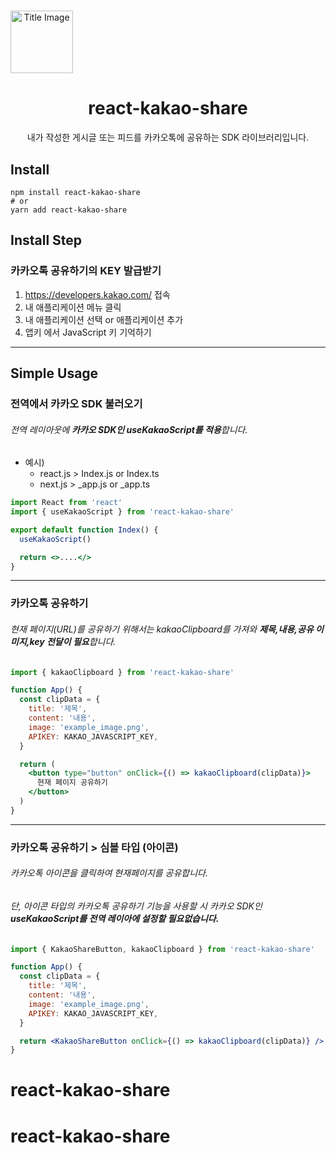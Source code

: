 # <div align="center">

<div align="center" style="width: 100px;" >
<img src="https://github.com/deep-hwan/react-kakao-share/blob/main/public/kakao-img.png" style="width: 100px;" alt="Title Image">
</div>
<h1 align="center">react-kakao-share</h1>

<p align="center">
내가 작성한 게시글 또는 피드를 카카오톡에 공유하는 SDK 라이브러리입니다.
</p>
</div>

## Install

    npm install react-kakao-share
    # or
    yarn add react-kakao-share

## Install Step

### 카카오톡 공유하기의 KEY 발급받기

1. https://developers.kakao.com/ 접속
2. 내 애플리케이션 메뉴 클릭
3. 내 애플리케이션 선택 or 애플리케이션 추가
4. 앱키 에서 JavaScript 키 기억하기

---

## Simple Usage

### 전역에서 카카오 SDK 불러오기

###### 전역 레이아웃에 **카카오 SDK인 useKakaoScript를 적용**합니다.

- 예시)
  - react.js > Index.js or Index.ts
  - next.js > \_app.js or \_app.ts

```jsx
import React from 'react'
import { useKakaoScript } from 'react-kakao-share'

export default function Index() {
  useKakaoScript()

  return <>....</>
}
```

---

### 카카오톡 공유하기

###### 현재 페이지(URL)를 공유하기 위해서는 kakaoClipboard를 가져와 **제목,내용,공유 이미지,key 전달이 필요**합니다.

```jsx
import { kakaoClipboard } from 'react-kakao-share'

function App() {
  const clipData = {
    title: '제목',
    content: '내용',
    image: 'example_image.png',
    APIKEY: KAKAO_JAVASCRIPT_KEY,
  }

  return (
    <button type="button" onClick={() => kakaoClipboard(clipData)}>
      현재 페이지 공유하기
    </button>
  )
}
```

---

### 카카오톡 공유하기 > 심볼 타입 (아이콘)

###### 카카오톡 아이콘을 클릭하여 현재페이지를 공유합니다.

###### 단, 아이콘 타입의 카카오톡 공유하기 기능을 사용할 시 카카오 SDK인 **useKakaoScript를 전역 레이아에 설정할 필요없습니다.**

```jsx
import { KakaoShareButton, kakaoClipboard } from 'react-kakao-share'

function App() {
  const clipData = {
    title: '제목',
    content: '내용',
    image: 'example_image.png',
    APIKEY: KAKAO_JAVASCRIPT_KEY,
  }

  return <KakaoShareButton onClick={() => kakaoClipboard(clipData)} />
}
```
# react-kakao-share
# react-kakao-share
